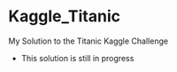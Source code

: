 # Kaggle_Titanic
My Solution to the Titanic Kaggle Challenge


* This solution is still in progress
